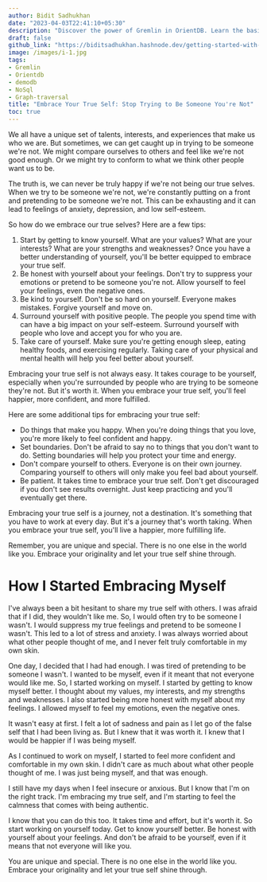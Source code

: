 ```yaml
---
author: Bidit Sadhukhan
date: "2023-04-03T22:41:10+05:30"
description: "Discover the power of Gremlin in OrientDB. Learn the basics, explore advanced queries, and unlock valuable insights from your graph data."
draft: false
github_link: "https://biditsadhukhan.hashnode.dev/getting-started-with-gremlin-in-orientdb-unleash-the-power-of-graph-databases"
image: /images/i-1.jpg
tags:
- Gremlin
- Orientdb
- demodb
- NoSql
- Graph-traversal
title: "Embrace Your True Self: Stop Trying to Be Someone You're Not"
toc: true
---
```




We all have a unique set of talents, interests, and experiences that make us who we are. But sometimes, we can get caught up in trying to be someone we're not. We might compare ourselves to others and feel like we're not good enough. Or we might try to conform to what we think other people want us to be.

The truth is, we can never be truly happy if we're not being our true selves. When we try to be someone we're not, we're constantly putting on a front and pretending to be someone we're not. This can be exhausting and it can lead to feelings of anxiety, depression, and low self-esteem.

So how do we embrace our true selves? Here are a few tips:

1. Start by getting to know yourself. What are your values? What are your interests? What are your strengths and weaknesses? Once you have a better understanding of yourself, you'll be better equipped to embrace your true self.
2. Be honest with yourself about your feelings. Don't try to suppress your emotions or pretend to be someone you're not. Allow yourself to feel your feelings, even the negative ones.
3. Be kind to yourself. Don't be so hard on yourself. Everyone makes mistakes. Forgive yourself and move on.
4. Surround yourself with positive people. The people you spend time with can have a big impact on your self-esteem. Surround yourself with people who love and accept you for who you are.
5. Take care of yourself. Make sure you're getting enough sleep, eating healthy foods, and exercising regularly. Taking care of your physical and mental health will help you feel better about yourself.

Embracing your true self is not always easy. It takes courage to be yourself, especially when you're surrounded by people who are trying to be someone they're not. But it's worth it. When you embrace your true self, you'll feel happier, more confident, and more fulfilled.

Here are some additional tips for embracing your true self:

- Do things that make you happy. When you're doing things that you love, you're more likely to feel confident and happy.
- Set boundaries. Don't be afraid to say no to things that you don't want to do. Setting boundaries will help you protect your time and energy.
- Don't compare yourself to others. Everyone is on their own journey. Comparing yourself to others will only make you feel bad about yourself.
- Be patient. It takes time to embrace your true self. Don't get discouraged if you don't see results overnight. Just keep practicing and you'll eventually get there.

Embracing your true self is a journey, not a destination. It's something that you have to work at every day. But it's a journey that's worth taking. When you embrace your true self, you'll live a happier, more fulfilling life.

Remember, you are unique and special. There is no one else in the world like you. Embrace your originality and let your true self shine through.


# How I Started Embracing Myself

I've always been a bit hesitant to share my true self with others. I was afraid that if I did, they wouldn't like me. So, I would often try to be someone I wasn't. I would suppress my true feelings and pretend to be someone I wasn't. This led to a lot of stress and anxiety. I was always worried about what other people thought of me, and I never felt truly comfortable in my own skin.

One day, I decided that I had had enough. I was tired of pretending to be someone I wasn't. I wanted to be myself, even if it meant that not everyone would like me. So, I started working on myself. I started by getting to know myself better. I thought about my values, my interests, and my strengths and weaknesses. I also started being more honest with myself about my feelings. I allowed myself to feel my emotions, even the negative ones.

It wasn't easy at first. I felt a lot of sadness and pain as I let go of the false self that I had been living as. But I knew that it was worth it. I knew that I would be happier if I was being myself.

As I continued to work on myself, I started to feel more confident and comfortable in my own skin. I didn't care as much about what other people thought of me. I was just being myself, and that was enough.

I still have my days when I feel insecure or anxious. But I know that I'm on the right track. I'm embracing my true self, and I'm starting to feel the calmness that comes with being authentic.

I know that you can do this too. It takes time and effort, but it's worth it. So start working on yourself today. Get to know yourself better. Be honest with yourself about your feelings. And don't be afraid to be yourself, even if it means that not everyone will like you.

You are unique and special. There is no one else in the world like you. Embrace your originality and let your true self shine through.
